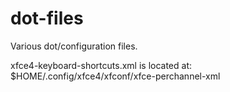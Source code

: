 dot-files
=========

Various dot/configuration files.

xfce4-keyboard-shortcuts.xml is located at:
$HOME/.config/xfce4/xfconf/xfce-perchannel-xml
